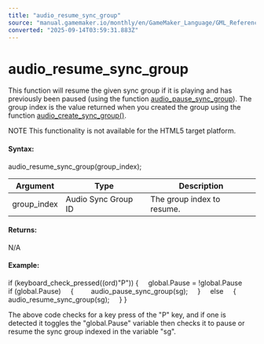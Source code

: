 ```yaml
---
title: "audio_resume_sync_group"
source: "manual.gamemaker.io/monthly/en/GameMaker_Language/GML_Reference/Asset_Management/Audio/Audio_Synchronisation/audio_resume_sync_group.htm"
converted: "2025-09-14T03:59:31.883Z"
---
```


# audio\_resume\_sync\_group

This function will resume the given sync group if it is playing and has previously been paused (using the function [audio\_pause\_sync\_group](audio_pause_sync_group.md)). The group index is the value returned when you created the group using the function [audio\_create\_sync\_group()](audio_create_sync_group.md).

NOTE This functionality is not available for the HTML5 target platform.

#### Syntax:

audio\_resume\_sync\_group(group\_index);

| Argument | Type | Description |
| --- | --- | --- |
| group_index | Audio Sync Group ID | The group index to resume. |

#### Returns:

N/A

#### Example:

if (keyboard\_check\_pressed((ord)"P"))
{
    global.Pause = !global.Pause
    if (global.Pause)
    {
        audio\_pause\_sync\_group(sg);
    }
    else
    {
        audio\_resume\_sync\_group(sg);
    }
}

The above code checks for a key press of the "P" key, and if one is detected it toggles the "global.Pause" variable then checks it to pause or resume the sync group indexed in the variable "sg".